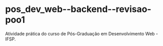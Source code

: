 # pos_dev_web--backend--revisao-poo1
Atividade prática do curso de Pós-Graduação em Desenvolvimento Web - IFSP.
